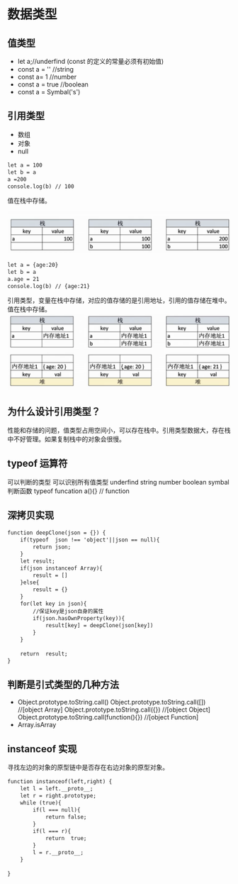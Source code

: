 # 数据类型

## 值类型

- let a;//underfind (const 的定义的常量必须有初始值)
- const a = '' //string
- const a= 1 //number
- const a = true //boolean
- const a = Symbal('s')

## 引用类型

- 数组
- 对象
- null

```
let a = 100
let b = a
a =200
console.log(b) // 100
```

值在栈中存储。

![QQ截图20200128111606.png](../../images/WX20200914-234458@2x.png)

```
let a = {age:20}
let b = a
a.age = 21
console.log(b) // {age:21}
```

引用类型，变量在栈中存储，对应的值存储的是引用地址，引用的值存储在堆中。
值在栈中存储。
![QQ截图20200128111606.png](../../images/WX20200914-234528@2x.png)

## 为什么设计引用类型？

性能和存储的问题，值类型占用空间小，可以存在栈中。引用类型数据大，存在栈中不好管理。如果复制栈中的对象会很慢。

## typeof 运算符

可以判断的类型 可以识别所有值类型
underfind string number boolean symbal
判断函数
typeof funcation a(){} // function

## 深拷贝实现

```
function deepClone(json = {}) {
    if(typeof  json !== 'object'||json == null){
        return json;
    }
    let result;
    if(json instanceof Array){
        result = []
    }else{
        result = {}
    }
    for(let key in json){
        //保证key是json自身的属性
        if(json.hasOwnProperty(key)){
            result[key] = deepClone(json[key])
        }
    }

    return  result;
}

```

## 判断是引式类型的几种方法

- Object.prototype.toString.call()
  Object.prototype.toString.call([]) //[object Array]
  Object.prototype.toString.call({}) //[object Object]
  Object.prototype.toString.call(function(){}) //[object Function]
- Array.isArray

## instanceof 实现

寻找左边的对象的原型链中是否存在右边对象的原型对象。

```
function instanceof(left,right) {
    let l = left.__proto__;
    let r = right.prototype;
    while (true){
        if(l === null){
            return false;
        }
        if(l === r){
            return  true;
        }
        l = r.__proto__;
    }

}
```
